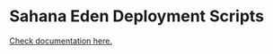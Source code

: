 # Sahana Eden Deployment Scripts

[Check documentation here.](http://lifeeth.github.com/spawn-eden/)